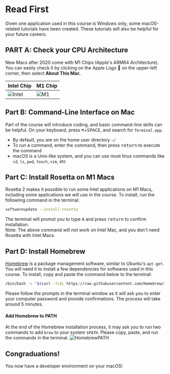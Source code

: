 #  Read First

Given one application used in this course is Windows only, some macOS-related tutorials have been created. These tutorials will also be helpful for your future careers.

## PART A: Check your CPU Architecture

New Macs after 2020 come with M1 Chips (Apple's ARM64 Architecture). You can easily check it by clicking on the Apple Logo &#63743; on the upper-left corner, then select **About This Mac**.

| Intel Chip | M1 Chip |
| ----- | ------ |
| ![Intel](https://github.com/qu-jieniu/images/blob/master/rit-in-wine/Intel.png?raw=true) | ![M1](https://github.com/qu-jieniu/images/blob/master/rit-in-wine/M1.png?raw=true) |


## Part B: Command-Line Interface on Mac

Part of the course will introduce coding, and basic command-line skills can be helpful. On your keyboard, press <kbd>&#8984;</kbd>+<kbd>SPACE</kbd>, and search for `Terminal.app`.
- By default, you are on the home user directory `~/`
- To run a command, enter the command, then press <kbd>return</kbd> to execute the command
- macOS is a Unix-like system, and you can use most linux commands like `cd`, `ls`, `pwd`, `touch`, `vim`, etc

## Part C: Install Rosetta on M1 Macs

Rosetta 2 makes it possible to run some Intel applications on M1 Macs, including some applications we will use in the course. To install, run the followiing command in the terminal:
```sh
softwareupdate --install-rosetta
```
The terminal will promot you to type <kbd>A</kbd> and press <kbd>return</kbd> to confirm installation.  
Note: The above command will *not* work on Intel Mac, and you don't need Rosetta with Intel Macs.


## Part D: Install Homebrew

[Homebrew](https://brew.sh) is a package management software, similar to Ubuntu's `apt-get`. You will need it to install a few dependencies for softwares used in this course. To install, copy and paste the command below to the terminal:
```sh
/bin/bash -c "$(curl -fsSL https://raw.githubusercontent.com/Homebrew/install/HEAD/install.sh)"
```
Please follow the prompts in the terminal window as it will ask you to enter your computer password and provide confirmations. The process will take around 5 minutes.

#### Add Homebrew to PATH

At the end of the Homebrew installation process, it may ask you to run two commands to add `brew` to your system `$PATH`. Please copy, paste, and run the commands in the terminal.
![HomebrewPATH](https://github.com/qu-jieniu/images/blob/master/rit-in-wine/HomebrewPATH.png?raw=true)

## Congraduations!

You now have a developer environment on your macOS!
